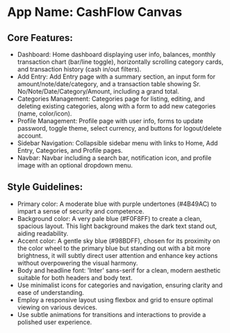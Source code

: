 # **App Name**: CashFlow Canvas

## Core Features:

- Dashboard: Home dashboard displaying user info, balances, monthly transaction chart (bar/line toggle), horizontally scrolling category cards, and transaction history (cash in/out filters).
- Add Entry: Add Entry page with a summary section, an input form for amount/note/date/category, and a transaction table showing Sr. No/Note/Date/Category/Amount, including a grand total.
- Categories Management: Categories page for listing, editing, and deleting existing categories, along with a form to add new categories (name, color/icon).
- Profile Management: Profile page with user info, forms to update password, toggle theme, select currency, and buttons for logout/delete account.
- Sidebar Navigation: Collapsible sidebar menu with links to Home, Add Entry, Categories, and Profile pages.
- Navbar: Navbar including a search bar, notification icon, and profile image with an optional dropdown menu.

## Style Guidelines:

- Primary color: A moderate blue with purple undertones (#4B49AC) to impart a sense of security and competence.
- Background color: A very pale blue (#F0F8FF) to create a clean, spacious layout. This light background makes the dark text stand out, aiding readability.
- Accent color: A gentle sky blue (#98BDFF), chosen for its proximity on the color wheel to the primary blue but standing out with a bit more brightness, it will subtly direct user attention and enhance key actions without overpowering the visual harmony.
- Body and headline font: 'Inter' sans-serif for a clean, modern aesthetic suitable for both headers and body text.
- Use minimalist icons for categories and navigation, ensuring clarity and ease of understanding.
- Employ a responsive layout using flexbox and grid to ensure optimal viewing on various devices.
- Use subtle animations for transitions and interactions to provide a polished user experience.